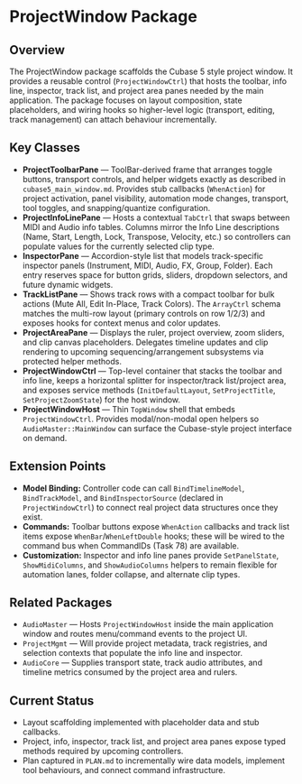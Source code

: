 # ProjectWindow Package

## Overview
The ProjectWindow package scaffolds the Cubase 5 style project window.  It provides a reusable control (`ProjectWindowCtrl`) that hosts the toolbar, info line, inspector, track list, and project area panes needed by the main application.  The package focuses on layout composition, state placeholders, and wiring hooks so higher-level logic (transport, editing, track management) can attach behaviour incrementally.

## Key Classes

- **ProjectToolbarPane** — ToolBar-derived frame that arranges toggle buttons, transport controls, and helper widgets exactly as described in `cubase5_main_window.md`.  Provides stub callbacks (`WhenAction`) for project activation, panel visibility, automation mode changes, transport, tool toggles, and snapping/quantize configuration.
- **ProjectInfoLinePane** — Hosts a contextual `TabCtrl` that swaps between MIDI and Audio info tables.  Columns mirror the Info Line descriptions (Name, Start, Length, Lock, Transpose, Velocity, etc.) so controllers can populate values for the currently selected clip type.
- **InspectorPane** — Accordion-style list that models track-specific inspector panels (Instrument, MIDI, Audio, FX, Group, Folder).  Each entry reserves space for button grids, sliders, dropdown selectors, and future dynamic widgets.
- **TrackListPane** — Shows track rows with a compact toolbar for bulk actions (Mute All, Edit In-Place, Track Colors).  The `ArrayCtrl` schema matches the multi-row layout (primary controls on row 1/2/3) and exposes hooks for context menus and color updates.
- **ProjectAreaPane** — Displays the ruler, project overview, zoom sliders, and clip canvas placeholders.  Delegates timeline updates and clip rendering to upcoming sequencing/arrangement subsystems via protected helper methods.
- **ProjectWindowCtrl** — Top-level container that stacks the toolbar and info line, keeps a horizontal splitter for inspector/track list/project area, and exposes service methods (`InitDefaultLayout`, `SetProjectTitle`, `SetProjectZoomState`) for the host window.
- **ProjectWindowHost** — Thin `TopWindow` shell that embeds `ProjectWindowCtrl`.  Provides modal/non-modal open helpers so `AudioMaster::MainWindow` can surface the Cubase-style project interface on demand.

## Extension Points

- **Model Binding:** Controller code can call `BindTimelineModel`, `BindTrackModel`, and `BindInspectorSource` (declared in `ProjectWindowCtrl`) to connect real project data structures once they exist.
- **Commands:** Toolbar buttons expose `WhenAction` callbacks and track list items expose `WhenBar`/`WhenLeftDouble` hooks; these will be wired to the command bus when CommandIDs (Task 78) are available.
- **Customization:** Inspector and info line panes provide `SetPanelState`, `ShowMidiColumns`, and `ShowAudioColumns` helpers to remain flexible for automation lanes, folder collapse, and alternate clip types.

## Related Packages

- `AudioMaster` — Hosts `ProjectWindowHost` inside the main application window and routes menu/command events to the project UI.
- `ProjectMgmt` — Will provide project metadata, track registries, and selection contexts that populate the info line and inspector.
- `AudioCore` — Supplies transport state, track audio attributes, and timeline metrics consumed by the project area and rulers.

## Current Status

- Layout scaffolding implemented with placeholder data and stub callbacks.
- Project, info, inspector, track list, and project area panes expose typed methods required by upcoming controllers.
- Plan captured in `PLAN.md` to incrementally wire data models, implement tool behaviours, and connect command infrastructure.
